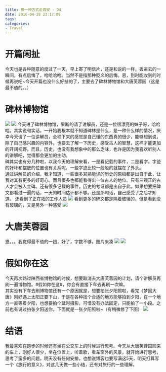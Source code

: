 ```yaml
---
title: 换一种方式走西安 - D4
date: 2016-04-28 23:17:09
tags:
categories: 
- Travel
---
```

# 开篇闲扯
今天也是各种随意的度过了一天，早上寄了明信片，还是和说的一样，丢进去的一瞬间，有点后悔了，哈哈哈哈。当然不是指那种贬义的后悔。恩，到时能收到的时候再说吧~今天开篇也没什么好扯的了，主要去了碑林博物馆和大唐芙蓉园（这是最不值的。。）

<!-- more -->

# 碑林博物馆
![](https://oss.wengwang.me/images/wengwang_me/hexo/Travel/4.jpg)
![](https://oss.wengwang.me/images/wengwang_me/hexo/Travel/5.jpg)
今天进了碑林博物馆，果断的请了讲解员，还是一位很漂亮的妹子呀，哈哈哈。其实说句实话，一开始我根本就不知道碑林是什么，是一种什么样的情况，庆幸今天请了一位讲解员，全程下来的感觉是自己懂的东西真的很少，能够想到说，除了自己感兴趣的内容外，也要去了解一下历史，感受古人的智慧，这样才能更加的开阔视野。而且，历史，也没有我想象中的那么乏味，也许是因为我喜欢听别人的讲解吧，觉得那会更加的生动。  
碑其实也有分几种啦，以我今天的理解来看，一是看记载的事件，二是看字。字迹的好坏和摆放的位置也有关系呢，一些字迹比较一般般的就摆在了外头。  
通过讲解员的介绍，我才知道，一些很多耳熟能详的历史的原稿都是出自于此，让我对其有更多的好奇心。而且很多也都能看得出一位古人的地位。只有三观正的古人才会被人立碑。还有很多记载的事件，历史的考证都是出自于此。如果想要把碑文都看过一遍的话，一天的时间估计都不够。还是那句话，自己感受了之后才知道。
还看到了正在拓的工作人员
![](https://oss.wengwang.me/images/wengwang_me/hexo/Travel/6.jpg)
看到更多的碑文都是隔着玻璃的，但是看到没有玻璃的，又是另外一种感受
![](https://oss.wengwang.me/images/wengwang_me/hexo/Travel/7.jpg)
# 大唐芙蓉园
恩。。。我觉得最不值的一趟，好了，字数不够，图片来凑
![](https://oss.wengwang.me/images/wengwang_me/hexo/Travel/8.jpg)
![](https://oss.wengwang.me/images/wengwang_me/hexo/Travel/9.jpg)
# 假如你在这
今天再次路过陕西省博物馆的时候，想要取消去大唐芙蓉园的计划，请个讲解员再刷一遍博物馆。#假如你在这#，你会有直接下车去再刷一次嘛。  
其实没有下车去刷博物馆还有一个原因就是，想要拍张夕阳照啦，看完《梦回大唐》刚好遇上太阳正要下山，于是在各种找个合适的地方能够拍到夕阳，在一个地方一直等着夕阳，也想要拍个延时摄影，可惜没有办法固定，只能拍了一小段。之前也有说过拍张夕阳送你，下面就是一张夕阳照啦~（有稍微修了下图）
![](https://oss.wengwang.me/images/wengwang_me/hexo/Travel/10.jpg)
# 结语
我最喜欢在跑步的时候还有坐在公交车上的时候进行思考。今天从大唐芙蓉园回来的车上，刚好人很少，坐在位置上，听着歌，看车窗外的风景，就开始进行思考，思考了蛮多的问题，明天没有任何安排，也想说博客也要写满这5天，明天打算写一个《旅行的意义》，对这几天做一些小结，还有对旅行的一些理解。